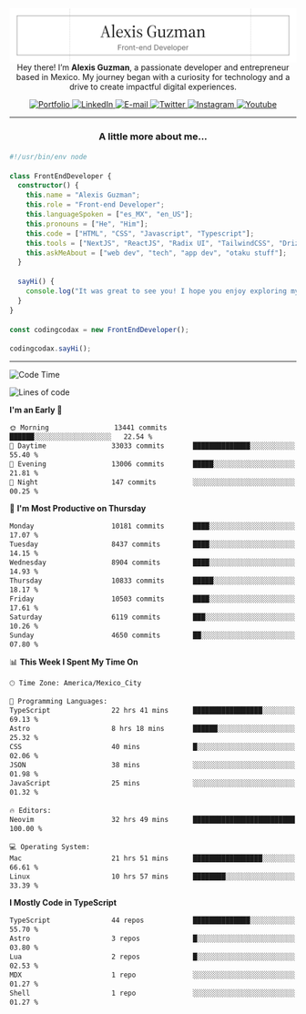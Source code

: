 <img align='right' src="./Banner.png" width="" />
<p align='center'>Hey there! I’m <strong>Alexis Guzman</strong>, a passionate developer and entrepreneur based in Mexico. My journey began with a curiosity for technology and a drive to create impactful digital experiences.</p>

<div align='center'>
  <a href='https://www.codingcodax.dev' target='_blank'>
    <img alt='Portfolio' src='https://img.shields.io/badge/Portfolio-black?logo=vercel&style=flat-square'>
  </a>
  <a href='https://linkedin.com/in/codingcodax' target='_blank'>
    <img alt='LinkedIn' src='https://img.shields.io/badge/LinkedIn-black?logo=LinkedIn&style=flat-square'>
  </a>
  <a href='mailto:hello@codingcodax.com' target='_blank'>
    <img alt='E-mail' src='https://img.shields.io/badge/Email-black?logo=Gmail&style=flat-square'>
  </a>
  <a href='https://x.com/codingcodax' target='_blank'>
    <img alt='Twitter' src='https://img.shields.io/badge/X-black?logo=X&style=flat-square'>
  </a>
  <a href='https://www.instagram.com/codingcodax' target='_blank'>
    <img alt='Instagram' src='https://img.shields.io/badge/Instagram-black?logo=Instagram&style=flat-square'>
  </a>
  <a href='https://www.youtube.com/@codingcodax' target='_blank'>
    <img alt='Youtube' src='https://img.shields.io/badge/YouTube-black?logo=Youtube&style=flat-square'>
  </a>
</div>


---

<h3 align='center'>A little more about me...</h3>

```typescript
#!/usr/bin/env node

class FrontEndDeveloper {
  constructor() {
    this.name = "Alexis Guzman";
    this.role = "Front-end Developer";
    this.languageSpoken = ["es_MX", "en_US"];
    this.pronouns = ["He", "Him"];
    this.code = ["HTML", "CSS", "Javascript", "Typescript"];
    this.tools = ["NextJS", "ReactJS", "Radix UI", "TailwindCSS", "Drizzle", "tRPC"];
    this.askMeAbout = ["web dev", "tech", "app dev", "otaku stuff"];
  }

  sayHi() {
    console.log("It was great to see you! I hope you enjoy exploring my work.");
  }
}

const codingcodax = new FrontEndDeveloper();

codingcodax.sayHi();
```

---

<!--START_SECTION:waka-->
![Code Time](http://img.shields.io/badge/Code%20Time-3%2C925%20hrs%2051%20mins-blue)

![Lines of code](https://img.shields.io/badge/From%20Hello%20World%20I%27ve%20Written-10.1%20million%20lines%20of%20code-blue)

**I'm an Early 🐤** 

```text
🌞 Morning                13441 commits       ██████░░░░░░░░░░░░░░░░░░░   22.54 % 
🌆 Daytime                33033 commits       ██████████████░░░░░░░░░░░   55.40 % 
🌃 Evening                13006 commits       █████░░░░░░░░░░░░░░░░░░░░   21.81 % 
🌙 Night                  147 commits         ░░░░░░░░░░░░░░░░░░░░░░░░░   00.25 % 
```
📅 **I'm Most Productive on Thursday** 

```text
Monday                   10181 commits       ████░░░░░░░░░░░░░░░░░░░░░   17.07 % 
Tuesday                  8437 commits        ████░░░░░░░░░░░░░░░░░░░░░   14.15 % 
Wednesday                8904 commits        ████░░░░░░░░░░░░░░░░░░░░░   14.93 % 
Thursday                 10833 commits       █████░░░░░░░░░░░░░░░░░░░░   18.17 % 
Friday                   10503 commits       ████░░░░░░░░░░░░░░░░░░░░░   17.61 % 
Saturday                 6119 commits        ███░░░░░░░░░░░░░░░░░░░░░░   10.26 % 
Sunday                   4650 commits        ██░░░░░░░░░░░░░░░░░░░░░░░   07.80 % 
```


📊 **This Week I Spent My Time On** 

```text
🕑︎ Time Zone: America/Mexico_City

💬 Programming Languages: 
TypeScript               22 hrs 41 mins      █████████████████░░░░░░░░   69.13 % 
Astro                    8 hrs 18 mins       ██████░░░░░░░░░░░░░░░░░░░   25.32 % 
CSS                      40 mins             █░░░░░░░░░░░░░░░░░░░░░░░░   02.06 % 
JSON                     38 mins             ░░░░░░░░░░░░░░░░░░░░░░░░░   01.98 % 
JavaScript               25 mins             ░░░░░░░░░░░░░░░░░░░░░░░░░   01.32 % 

🔥 Editors: 
Neovim                   32 hrs 49 mins      █████████████████████████   100.00 % 

💻 Operating System: 
Mac                      21 hrs 51 mins      █████████████████░░░░░░░░   66.61 % 
Linux                    10 hrs 57 mins      ████████░░░░░░░░░░░░░░░░░   33.39 % 
```

**I Mostly Code in TypeScript** 

```text
TypeScript               44 repos            ██████████████░░░░░░░░░░░   55.70 % 
Astro                    3 repos             █░░░░░░░░░░░░░░░░░░░░░░░░   03.80 % 
Lua                      2 repos             █░░░░░░░░░░░░░░░░░░░░░░░░   02.53 % 
MDX                      1 repo              ░░░░░░░░░░░░░░░░░░░░░░░░░   01.27 % 
Shell                    1 repo              ░░░░░░░░░░░░░░░░░░░░░░░░░   01.27 % 
```




<!--END_SECTION:waka-->
